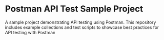 # Postman API Test Sample Project
A sample project demonstrating API testing using Postman. This repository includes example collections and test scripts to showcase best practices for API testing with Postman
